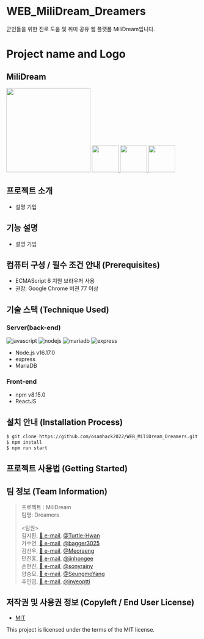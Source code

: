 # WEB_MiliDream_Dreamers
군인들을 위한 진로 도움 및 취미 공유 웹 플랫폼 MiliDream입니다.

# Project name and Logo
## MiliDream

<img src="https://img1.daumcdn.net/thumb/R1280x0/?scode=mtistory2&fname=https%3A%2F%2Fblog.kakaocdn.net%2Fdn%2FbVdFty%2FbtrPAo4cs8y%2F2R14CFKtYcYJHKGTtQJ9V1%2Fimg.png" width="220">

<a href="#">
	<img src="https://img1.daumcdn.net/thumb/R1280x0/?scode=mtistory2&fname=https%3A%2F%2Fblog.kakaocdn.net%2Fdn%2FJdGTB%2FbtrPydb1fxX%2Fl1EJAqjLbwg8SmFOjtMLM0%2Fimg.png" width="70">
</a>
<a href="https://github.com/osamhack2022-v2/WEB_MiliDream_Dreamers/issues">
	<img src="https://img1.daumcdn.net/thumb/R1280x0/?scode=mtistory2&fname=https%3A%2F%2Fblog.kakaocdn.net%2Fdn%2FboMneJ%2FbtrPx1itOgh%2F32zDfdLRtHxVwtnubWuTeK%2Fimg.png" width="70">
</a>
<a href="https://milidream.ml/">
	<img src="https://img1.daumcdn.net/thumb/R1280x0/?scode=mtistory2&fname=https%3A%2F%2Fblog.kakaocdn.net%2Fdn%2FcrygJK%2FbtrPw0qCKJ4%2FSIEBBS531GCrlKk8OsGCD0%2Fimg.png" width="70">
</a>

<!--프로젝트명 또는 프로젝트 로고 이미지 **(택1)**-->

## 프로젝트 소개
- 설명 기입


## 기능 설명
 - 설명 기입

## 컴퓨터 구성 / 필수 조건 안내 (Prerequisites)
* ECMAScript 6 지원 브라우저 사용
* 권장: Google Chrome 버젼 77 이상

## 기술 스택 (Technique Used) 
### Server(back-end)
<img alt="javascript" src ="https://img.shields.io/badge/javascript-F7DF1E.svg?&style=flat&logo=javascript&logoColor=black"/> 
<img alt="nodejs" src ="https://img.shields.io/badge/nodejs%20v16.17.0-339933.svg?&style=flat&logo=Node.js&logoColor=white"/> 
<img alt="mariadb" src ="https://img.shields.io/badge/mariadb-003545.svg?&style=flat&logo=MariaDB&logoColor=white"/> 
<img alt="express" src ="https://img.shields.io/badge/express%20v4.16.1-000000.svg?&style=flat&logo=Express&logoColor=white"/> 

 - Node.js v16.17.0
 - express
 - MariaDB

<!--
 - express, laravel, sptring boot 등 사용한 프레임워크 
 - DB 등 사용한 다른 프로그램 

 => 이미지도 추가하면 좋을 것 같습니다.
-->
 
### Front-end
 -  npm v8.15.0
 -  ReactJS 

<!--
 -  UI framework
 - 기타 사용한 라이브러리
-->

## 설치 안내 (Installation Process)
```bash
$ git clone https://github.com/osamhack2022/WEB_MiliDream_Dreamers.git
$ npm install
$ npm run start
```


## 프로젝트 사용법 (Getting Started)


<!--
**마크다운 문법을 이용하여 자유롭게 기재**

잘 모를 경우
구글 검색 - 마크다운 문법
[https://post.naver.com/viewer/postView.nhn?volumeNo=24627214&memberNo=42458017](https://post.naver.com/viewer/postView.nhn?volumeNo=24627214&memberNo=42458017)

 편한 마크다운 에디터를 찾아서 사용
 샘플 에디터 [https://stackedit.io/app#](https://stackedit.io/app#)
-->

## 팀 정보 (Team Information)
 > 프로젝트 : MiliDream  
 > 팀명: Dreamers  
 >   
 > <팀원>  
 > 김지환, [📩 e-mail](kjhwan0802@naver.com), [@Turtle-Hwan](https://github.com/Turtle-Hwan)  
 > 가수연, [📩 e-mail](bagger3025@gmail.com), [@bagger3025](https://github.com/bagger3025)  
 > 김선우, [📩 e-mail](sunwoo005@naver.com), [@Meoraeng](https://github.com/Meoraeng)  
 > 민진홍, [📩 e-mail](jinhong_min@naver.com), [@jinhongee](https://github.com/jinhongee)  
 > 손현진, [📩 e-mail](thsguswls610@gmail.com), [@sonyrainy](https://github.com/sonyrainy)  
 > 양승모, [📩 e-mail](seungmo2000@gmail.com), [@SeungmoYang](https://github.com/SeungmoYang)  
 > 추인엽, [📩 e-mail](inyeoptti@gmail.com), [@inyeoptti](https://github.com/inyeoptti)  


## 저작권 및 사용권 정보 (Copyleft / End User License)
 * [MIT](https://github.com/osamhack2022/WEB_MiliDream_Dreamers/blob/main/LICENSE)

This project is licensed under the terms of the MIT license.


<!--
※ [라이선스 비교표(클릭)](https://olis.or.kr/license/compareGuide.do)

※ [Github 내 라이선스 키워드(클릭)](https://docs.github.com/en/github/creating-cloning-and-archiving-repositories/creating-a-repository-on-github/licensing-a-repository)

※ [\[참조\] Github license의 종류와 나에게 맞는 라이선스 선택하기(클릭)](https://flyingsquirrel.medium.com/github-license%EC%9D%98-%EC%A2%85%EB%A5%98%EC%99%80-%EB%82%98%EC%97%90%EA%B2%8C-%EB%A7%9E%EB%8A%94-%EB%9D%BC%EC%9D%B4%EC%84%A0%EC%8A%A4-%EC%84%A0%ED%83%9D%ED%95%98%EA%B8%B0-ae29925e8ff4)
->
